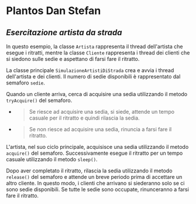 # Plantos Dan Stefan
## _Esercitazione artista da strada_

In questo esempio, la classe `Artista` rappresenta il thread dell'artista che esegue i ritratti, mentre la classe `Cliente` rappresenta i thread dei clienti che si siedono sulle sedie e aspettano di farsi fare il ritratto.

La classe principale `SimulazioneArtistiDiStrada` crea e avvia i thread dell'artista e dei clienti. Il numero di sedie disponibili è rappresentato dal semaforo `sedie`.

Quando un cliente arriva, cerca di acquisire una sedia utilizzando il metodo `tryAcquire()` del semaforo. 
- > Se riesce ad acquisire una sedia, si siede, attende un tempo casuale per il ritratto e quindi rilascia la sedia.
- > Se non riesce ad acquisire una sedia, rinuncia a farsi fare il ritratto.

L'artista, nel suo ciclo principale, acquisisce una sedia utilizzando il metodo `acquire()` del semaforo. Successivamente esegue il ritratto per un tempo casuale utilizzando il metodo `sleep()`.

Dopo aver completato il ritratto, rilascia la sedia utilizzando il metodo `release()` del semaforo e attende un breve periodo prima di accettare un altro cliente. In questo modo, i clienti che arrivano si siederanno solo se ci sono sedie disponibili. Se tutte le sedie sono occupate, rinunceranno a farsi fare il ritratto.
